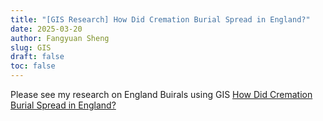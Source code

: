 ```yaml
---
title: "[GIS Research] How Did Cremation Burial Spread in England?"
date: 2025-03-20
author: Fangyuan Sheng
slug: GIS
draft: false
toc: false
---
```


Please see my research on England Buirals using GIS [How Did Cremation Burial Spread in England?](https://hellenshengfy.github.io/Summative_3.pdf)
   
